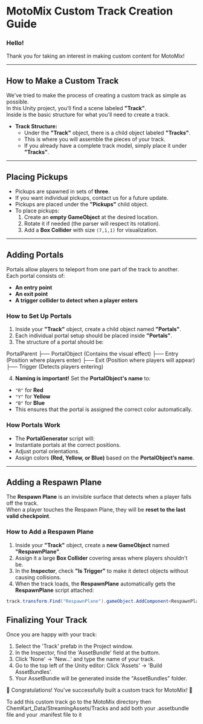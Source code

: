# MotoMix Custom Track Creation Guide

### Hello!  
Thank you for taking an interest in making custom content for MotoMix!

---

## How to Make a Custom Track

We've tried to make the process of creating a custom track as simple as possible.  
In this Unity project, you'll find a scene labeled **"Track"**.  
Inside is the basic structure for what you'll need to create a track.  

- **Track Structure:**  
  - Under the **"Track"** object, there is a child object labeled **"Tracks"**.  
  - This is where you will assemble the pieces of your track.  
  - If you already have a complete track model, simply place it under **"Tracks"**.

---

## Placing Pickups
- Pickups are spawned in sets of **three**.  
- If you want individual pickups, contact us for a future update.  
- Pickups are placed under the **"Pickups"** child object.  
- To place pickups:
  1. Create an **empty GameObject** at the desired location.
  2. Rotate it if needed (the parser will respect its rotation).
  3. Add a **Box Collider** with size `(7,1,1)` for visualization.

---

## Adding Portals
Portals allow players to teleport from one part of the track to another.  
Each portal consists of:
- **An entry point**
- **An exit point**
- **A trigger collider to detect when a player enters**

### How to Set Up Portals
1. Inside your **"Track"** object, create a child object named **"Portals"**.  
2. Each individual portal setup should be placed inside **"Portals"**.  
3. The structure of a portal should be:


PortalParent
├── PortalObject (Contains the visual effect)
    ├── Entry (Position where players enter)
    ├── Exit (Position where players will appear)
├── Trigger (Detects players entering)

4. **Naming is important!** Set the **PortalObject's name** to:
- `"R"` for **Red**
- `"Y"` for **Yellow**
- `"B"` for **Blue**
- This ensures that the portal is assigned the correct color automatically.

### How Portals Work
- The **PortalGenerator** script will:
- Instantiate portals at the correct positions.
- Adjust portal orientations.
- Assign colors **(Red, Yellow, or Blue)** based on the **PortalObject’s name**.

---

## Adding a Respawn Plane
The **Respawn Plane** is an invisible surface that detects when a player falls off the track.  
When a player touches the Respawn Plane, they will be **reset to the last valid checkpoint**.

### How to Add a Respawn Plane
1. Inside your **"Track"** object, create a **new GameObject** named **"RespawnPlane"**.
2. Assign it a large **Box Collider** covering areas where players shouldn't be.
3. In the **Inspector**, check **"Is Trigger"** to make it detect objects without causing collisions.
4. When the track loads, the **RespawnPlane** automatically gets the **RespawnPlane** script attached:
```csharp
track.transform.Find("RespawnPlane").gameObject.AddComponent<RespawnPlane>();
```

## Finalizing Your Track
Once you are happy with your track:
1. Select the 'Track' prefab in the Project window.
2. In the Inspector, find the 'AssetBundle' field at the buttom.
3. Click 'None' -> 'New...' and type the name of your track.
4. Go to the top left of the Unity editor: Click 'Assets' -> 'Build AssetBundles'.
5. Your AssetBundle will be generated inside the "AssetBundles" folder.

🎉 Congratulations! You've successfully built a custom track for MotoMix! 🎉

To add this custom track go to the MotoMix directory then ChemKart_Data/StreamingAssets/Tracks and add both your .assetbundle file and your .manifest file to it